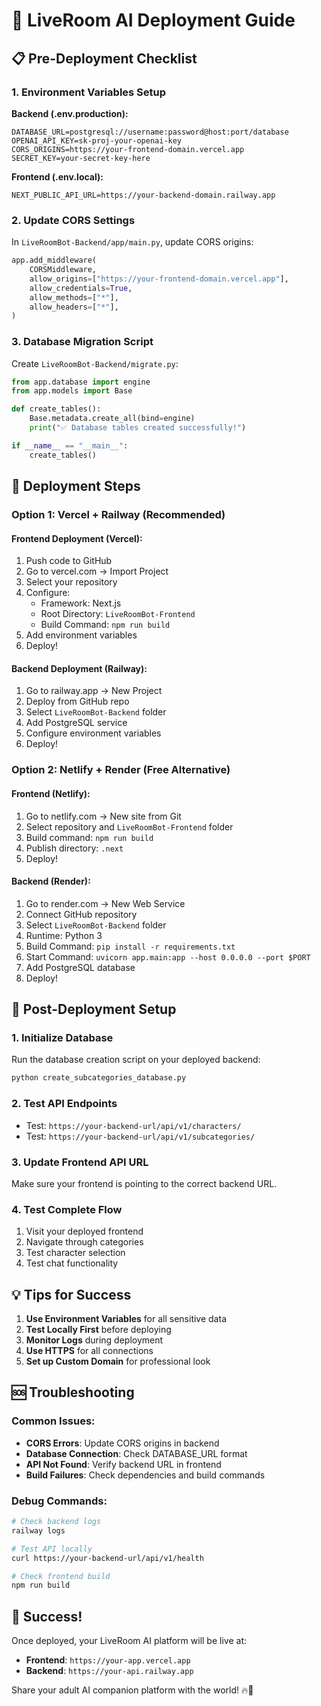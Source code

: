# 🚀 LiveRoom AI Deployment Guide

## 📋 Pre-Deployment Checklist

### 1. Environment Variables Setup

**Backend (.env.production):**
```
DATABASE_URL=postgresql://username:password@host:port/database
OPENAI_API_KEY=sk-proj-your-openai-key
CORS_ORIGINS=https://your-frontend-domain.vercel.app
SECRET_KEY=your-secret-key-here
```

**Frontend (.env.local):**
```
NEXT_PUBLIC_API_URL=https://your-backend-domain.railway.app
```

### 2. Update CORS Settings

In `LiveRoomBot-Backend/app/main.py`, update CORS origins:
```python
app.add_middleware(
    CORSMiddleware,
    allow_origins=["https://your-frontend-domain.vercel.app"],
    allow_credentials=True,
    allow_methods=["*"],
    allow_headers=["*"],
)
```

### 3. Database Migration Script

Create `LiveRoomBot-Backend/migrate.py`:
```python
from app.database import engine
from app.models import Base

def create_tables():
    Base.metadata.create_all(bind=engine)
    print("✅ Database tables created successfully!")

if __name__ == "__main__":
    create_tables()
```

## 🚀 Deployment Steps

### Option 1: Vercel + Railway (Recommended)

#### Frontend Deployment (Vercel):
1. Push code to GitHub
2. Go to vercel.com → Import Project
3. Select your repository
4. Configure:
   - Framework: Next.js
   - Root Directory: `LiveRoomBot-Frontend`
   - Build Command: `npm run build`
5. Add environment variables
6. Deploy!

#### Backend Deployment (Railway):
1. Go to railway.app → New Project
2. Deploy from GitHub repo
3. Select `LiveRoomBot-Backend` folder
4. Add PostgreSQL service
5. Configure environment variables
6. Deploy!

### Option 2: Netlify + Render (Free Alternative)

#### Frontend (Netlify):
1. Go to netlify.com → New site from Git
2. Select repository and `LiveRoomBot-Frontend` folder
3. Build command: `npm run build`
4. Publish directory: `.next`
5. Deploy!

#### Backend (Render):
1. Go to render.com → New Web Service
2. Connect GitHub repository
3. Select `LiveRoomBot-Backend` folder
4. Runtime: Python 3
5. Build Command: `pip install -r requirements.txt`
6. Start Command: `uvicorn app.main:app --host 0.0.0.0 --port $PORT`
7. Add PostgreSQL database
8. Deploy!

## 🔧 Post-Deployment Setup

### 1. Initialize Database
Run the database creation script on your deployed backend:
```bash
python create_subcategories_database.py
```

### 2. Test API Endpoints
- Test: `https://your-backend-url/api/v1/characters/`
- Test: `https://your-backend-url/api/v1/subcategories/`

### 3. Update Frontend API URL
Make sure your frontend is pointing to the correct backend URL.

### 4. Test Complete Flow
1. Visit your deployed frontend
2. Navigate through categories
3. Test character selection
4. Test chat functionality

## 💡 Tips for Success

1. **Use Environment Variables** for all sensitive data
2. **Test Locally First** before deploying
3. **Monitor Logs** during deployment
4. **Use HTTPS** for all connections
5. **Set up Custom Domain** for professional look

## 🆘 Troubleshooting

### Common Issues:
- **CORS Errors**: Update CORS origins in backend
- **Database Connection**: Check DATABASE_URL format
- **API Not Found**: Verify backend URL in frontend
- **Build Failures**: Check dependencies and build commands

### Debug Commands:
```bash
# Check backend logs
railway logs

# Test API locally
curl https://your-backend-url/api/v1/health

# Check frontend build
npm run build
```

## 🎉 Success!

Once deployed, your LiveRoom AI platform will be live at:
- **Frontend**: `https://your-app.vercel.app`
- **Backend**: `https://your-api.railway.app`

Share your adult AI companion platform with the world! 🔥💋
